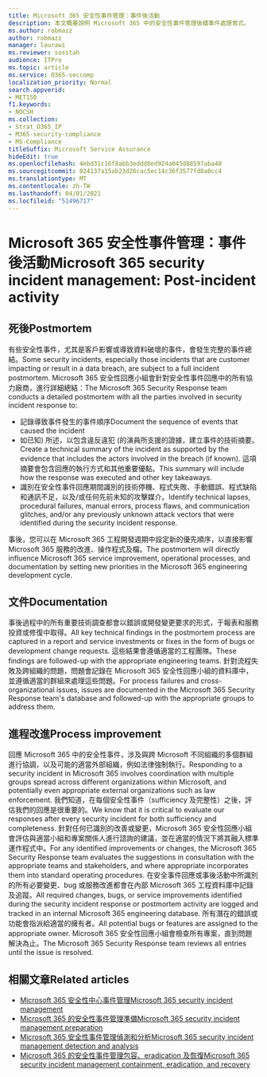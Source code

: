 ```yaml
---
title: Microsoft 365 安全性事件管理：事件後活動
description: 本文概要說明 Microsoft 365 中的安全性事件管理後續事件處理常式。
ms.author: robmazz
author: robmazz
manager: laurawi
ms.reviewer: sosstah
audience: ITPro
ms.topic: article
ms.service: O365-seccomp
localization_priority: Normal
search.appverid:
- MET150
f1.keywords:
- NOCSH
ms.collection:
- Strat_O365_IP
- M365-security-compliance
- MS-Compliance
titleSuffix: Microsoft Service Assurance
hideEdit: true
ms.openlocfilehash: 4ebd31c16f8abb3eddd6ed924a045d88597aba40
ms.sourcegitcommit: 024137a15ab23d26cac5ec14c36f3577fd8a0cc4
ms.translationtype: MT
ms.contentlocale: zh-TW
ms.lasthandoff: 04/01/2021
ms.locfileid: "51496717"
---
```

# <a name="microsoft-365-security-incident-management-post-incident-activity"></a><span data-ttu-id="1e26a-103">Microsoft 365 安全性事件管理：事件後活動</span><span class="sxs-lookup"><span data-stu-id="1e26a-103">Microsoft 365 security incident management: Post-incident activity</span></span>

## <a name="postmortem"></a><span data-ttu-id="1e26a-104">死後</span><span class="sxs-lookup"><span data-stu-id="1e26a-104">Postmortem</span></span>

<span data-ttu-id="1e26a-105">有些安全性事件，尤其是客戶影響或導致資料破壞的事件，會發生完整的事件總結。</span><span class="sxs-lookup"><span data-stu-id="1e26a-105">Some security incidents, especially those incidents that are customer impacting or result in a data breach, are subject to a full incident postmortem.</span></span> <span data-ttu-id="1e26a-106">Microsoft 365 安全性回應小組會針對安全性事件回應中的所有協力廠商，進行詳細總結：</span><span class="sxs-lookup"><span data-stu-id="1e26a-106">The Microsoft 365 Security Response team conducts a detailed postmortem with all the parties involved in security incident response to:</span></span>

- <span data-ttu-id="1e26a-107">記錄導致事件發生的事件順序</span><span class="sxs-lookup"><span data-stu-id="1e26a-107">Document the sequence of events that caused the incident</span></span>
- <span data-ttu-id="1e26a-108">如已知) 所述，以包含違反違犯 (的演員所支援的證據，建立事件的技術摘要。</span><span class="sxs-lookup"><span data-stu-id="1e26a-108">Create a technical summary of the incident as supported by the evidence that includes the actors involved in the breach (if known).</span></span> <span data-ttu-id="1e26a-109">這項摘要會包含回應的執行方式和其他重要優點。</span><span class="sxs-lookup"><span data-stu-id="1e26a-109">This summary will include how the response was executed and other key takeaways.</span></span>
- <span data-ttu-id="1e26a-110">識別在安全性事件回應期間識別的技術停機、程式失敗、手動錯誤、程式缺陷和通訊不足，以及/或任何先前未知的攻擊媒介。</span><span class="sxs-lookup"><span data-stu-id="1e26a-110">Identify technical lapses, procedural failures, manual errors, process flaws, and communication glitches, and/or any previously unknown attack vectors that were identified during the security incident response.</span></span>

<span data-ttu-id="1e26a-111">事後，您可以在 Microsoft 365 工程開發週期中設定新的優先順序，以直接影響 Microsoft 365 服務的改進、操作程式及檔。</span><span class="sxs-lookup"><span data-stu-id="1e26a-111">The postmortem will directly influence Microsoft 365 service improvement, operational processes, and documentation by setting new priorities in the Microsoft 365 engineering development cycle.</span></span>

## <a name="documentation"></a><span data-ttu-id="1e26a-112">文件</span><span class="sxs-lookup"><span data-stu-id="1e26a-112">Documentation</span></span>

<span data-ttu-id="1e26a-113">事後過程中的所有重要技術調查都會以錯誤或開發變更要求的形式，于報表和服務投資或修復中取得。</span><span class="sxs-lookup"><span data-stu-id="1e26a-113">All key technical findings in the postmortem process are captured in a report and service investments or fixes in the form of bugs or development change requests.</span></span> <span data-ttu-id="1e26a-114">這些結果會遵循適當的工程團隊。</span><span class="sxs-lookup"><span data-stu-id="1e26a-114">These findings are followed-up with the appropriate engineering teams.</span></span> <span data-ttu-id="1e26a-115">針對流程失敗及跨組織的問題，問題會記錄在 Microsoft 365 安全性回應小組的資料庫中，並遵循適當的群組來處理這些問題。</span><span class="sxs-lookup"><span data-stu-id="1e26a-115">For process failures and cross-organizational issues, issues are documented in the Microsoft 365 Security Response team's database and followed-up with the appropriate groups to address them.</span></span>

## <a name="process-improvement"></a><span data-ttu-id="1e26a-116">進程改進</span><span class="sxs-lookup"><span data-stu-id="1e26a-116">Process improvement</span></span>

<span data-ttu-id="1e26a-117">回應 Microsoft 365 中的安全性事件，涉及與跨 Microsoft 不同組織的多個群組進行協調，以及可能的適當外部組織，例如法律強制執行。</span><span class="sxs-lookup"><span data-stu-id="1e26a-117">Responding to a security incident in Microsoft 365 involves coordination with multiple groups spread across different organizations within Microsoft, and potentially even appropriate external organizations such as law enforcement.</span></span> <span data-ttu-id="1e26a-118">我們知道，在每個安全性事件（sufficiency 及完整性）之後，評估我們的回應是很重要的。</span><span class="sxs-lookup"><span data-stu-id="1e26a-118">We know that it is critical to evaluate our responses after every security incident for both sufficiency and completeness.</span></span> <span data-ttu-id="1e26a-119">針對任何已識別的改善或變更，Microsoft 365 安全性回應小組會評估與適當小組和專案關係人進行諮詢的建議，並在適當的情況下將其融入標準運作程式中。</span><span class="sxs-lookup"><span data-stu-id="1e26a-119">For any identified improvements or changes, the Microsoft 365 Security Response team evaluates the suggestions in consultation with the appropriate teams and stakeholders, and where appropriate incorporates them into standard operating procedures.</span></span> <span data-ttu-id="1e26a-120">在安全事件回應或事後活動中所識別的所有必要變更、bug 或服務改進都會在內部 Microsoft 365 工程資料庫中記錄及追蹤。</span><span class="sxs-lookup"><span data-stu-id="1e26a-120">All required changes, bugs, or service improvements identified during the security incident response or postmortem activity are logged and tracked in an internal Microsoft 365 engineering database.</span></span> <span data-ttu-id="1e26a-121">所有潛在的錯誤或功能會指派給適當的擁有者。</span><span class="sxs-lookup"><span data-stu-id="1e26a-121">All potential bugs or features are assigned to the appropriate owner.</span></span> <span data-ttu-id="1e26a-122">Microsoft 365 安全性回應小組會檢查所有專案，直到問題解決為止。</span><span class="sxs-lookup"><span data-stu-id="1e26a-122">The Microsoft 365 Security Response team reviews all entries until the issue is resolved.</span></span>

## <a name="related-articles"></a><span data-ttu-id="1e26a-123">相關文章</span><span class="sxs-lookup"><span data-stu-id="1e26a-123">Related articles</span></span>

- [<span data-ttu-id="1e26a-124">Microsoft 365 安全性中心事件管理</span><span class="sxs-lookup"><span data-stu-id="1e26a-124">Microsoft 365 security incident management</span></span>](assurance-security-incident-management.md)
- [<span data-ttu-id="1e26a-125">Microsoft 365 的安全性事件管理準備</span><span class="sxs-lookup"><span data-stu-id="1e26a-125">Microsoft 365 security incident management preparation</span></span>](assurance-sim-preparation.md)
- [<span data-ttu-id="1e26a-126">Microsoft 365 安全性事件管理偵測和分析</span><span class="sxs-lookup"><span data-stu-id="1e26a-126">Microsoft 365 security incident management detection and analysis</span></span>](assurance-sim-detection-analysis.md)
- [<span data-ttu-id="1e26a-127">Microsoft 365 的安全性事件管理包容、eradication 及恢復</span><span class="sxs-lookup"><span data-stu-id="1e26a-127">Microsoft 365 security incident management containment, eradication, and recovery</span></span>](assurance-sim-containment-eradication-recovery.md)

